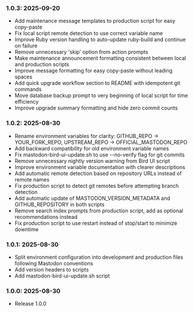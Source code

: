 ### 1.0.3: 2025-09-20

* Add maintenance message templates to production script for easy copy-paste
* Fix local script remote detection to use correct variable name
* Improve Ruby version handling to auto-update ruby-build and continue on failure
* Remove unnecessary 'skip' option from action prompts
* Make maintenance announcement formatting consistent between local and production scripts
* Improve message formatting for easy copy-paste without leading spaces
* Add quick upgrade workflow section to README with idempotent git commands
* Move database backup prompt to very beginning of local script for time efficiency
* Improve upgrade summary formatting and hide zero commit counts

### 1.0.2: 2025-08-30

* Rename environment variables for clarity: GITHUB_REPO → YOUR_FORK_REPO, UPSTREAM_REPO → OFFICIAL_MASTODON_REPO
* Add backward compatibility for old environment variable names
* Fix mastodon-bird-ui-update.sh to use --no-verify flag for git commits
* Remove unnecessary nightly version warning from Bird UI script
* Improve environment variable documentation with clearer descriptions
* Add automatic remote detection based on repository URLs instead of remote names
* Fix production script to detect git remotes before attempting branch detection
* Add automatic update of MASTODON_VERSION_METADATA and GITHUB_REPOSITORY in both scripts
* Remove search index prompts from production script, add as optional recommendations instead
* Fix production script to use restart instead of stop/start to minimize downtime

### 1.0.1: 2025-08-30

* Split environment configuration into development and production files following Mastodon conventions
* Add version headers to scripts
* Add mastodon-bird-ui-update.sh script

### 1.0.0: 2025-08-30

* Release 1.0.0
